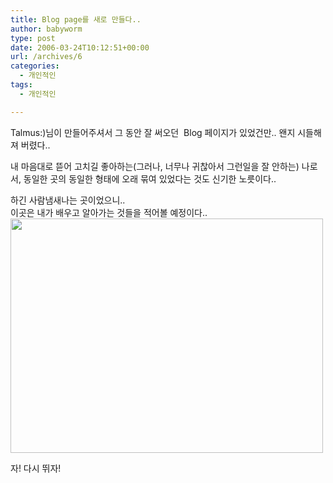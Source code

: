 ```yaml
---
title: Blog page를 새로 만들다..
author: babyworm
type: post
date: 2006-03-24T10:12:51+00:00
url: /archives/6
categories:
  - 개인적인
tags:
  - 개인적인

---
```

Talmus:)님이 만들어주셔서 그 동안 잘 써오던&nbsp; Blog 페이지가 있었건만.. 왠지 시들해져 버렸다..

내 마음대로 뜯어 고치길 좋아하는(그러나, 너무나 귀찮아서 그런일을 잘 안하는) 나로서, 동일한 곳의 동일한 형태에 오래 묶여 있었다는 것도 신기한 노릇이다..

하긴 사람냄새나는 곳이었으니..  
이곳은 내가 배우고 알아가는 것들을 적어볼 예정이다..  
<img loading="lazy" decoding="async" src="https://i0.wp.com/babyworm.net/wordpress/wp-content/uploads/1/cfile29.uf.195139524D6A7A572D3949.jpg?resize=500%2C375" class="aligncenter" width="500" height="375" alt="" data-recalc-dims="1" /> 

자! 다시 뛰자!